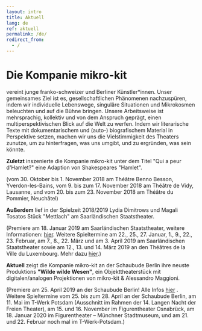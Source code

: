 ```yaml
---
layout: intro
title: Aktuell
lang: de
ref: aktuell
permalink: /de/
redirect_from:
  - /
---
```

# Die Kompanie mikro-kit
vereint junge franko-schweizer und Berliner Künstler*innen. Unser gemeinsames Ziel ist es, gesellschaftlichen Phänomenen nachzuspüren, indem wir individuelle Lebenswege, singuläre Situationen und Mikrokosmen beleuchten und auf die Bühne bringen. Unsere Arbeitsweise ist mehrsprachig, kollektiv und von dem Anspruch geprägt, einen multiperspektivischen Blick auf die Welt zu werfen. Indem wir literarische Texte mit dokumentarischem und (auto-) biografischem Material in Perspektive setzen, machen wir uns die Vielstimmigkeit des Theaters zunutze, um zu hinterfragen, was uns umgibt, und zu ergründen, was sein könnte.  

**Zuletzt** inszenierte die Kompanie mikro-kit unter dem Titel "Qui a peur d'Hamlet?" eine Adaption von Shakespeares "Hamlet".


(vom 30. Oktober bis 1. November 2018 am Théâtre Benno Besson, Yverdon-les-Bains, vom 9. bis zum 17. November 2018 am Théâtre de Vidy, Lausanne, und vom 20. bis zum 23. November 2018 am Théâtre du Pommier, Neuchâtel)

**Außerdem** lief in der Spielzeit 2018/2019 Lydia Dimitrows und Magali Tosatos Stück "Mettlach" am Saarländischen Staatstheater.


(Premiere am 18. Januar 2019 am Saarländischen Staatstheater, weitere Informationen: [hier](https://www.staatstheater.saarland/nc/stuecke/schauspiel/detail/mettlach/). Weitere Spieltermine am 22., 25., 27. Januar, 1., 9., 22., 23. Februar, am 7., 8., 22. März und am 3. April 2019 am Saarländischen Staatstheater sowie am 12., 13. und 14. März 2019 an den Théâtres de la Ville du Luxembourg. Mehr dazu [hier](http://www.theatres.lu/SAISON+2018_2019/Théatre_Théâtre+musical/_54+METTLACH-p-20003396.html).)

**Aktuell** zeigt die Kompanie mikro-kit an der Schaubude Berlin ihre neuste Produktions **"Wilde wilde Wesen"**, ein Objekttheaterstück mit digitalen/analogen Projektionen von mikro-kit & Alessandro Maggioni.


(Premiere am 25. April 2019 an der Schaubude Berlin! Alle Infos [hier](https://www.schaubude.berlin/spielplan/04/abendprogramm/wilde-wilde-wesen/) . Weitere Spieltermine vom 25. bis zum 28. April an der Schaubude Berlin, am 11. Mai im T-Werk Potsdam (Ausschnitt im Rahmen der 14. Langen Nacht der Freien Theater), am 15. und 16. November im Figurentheater Osnabrück, am 18. Januar 2020 im Figurentheater – Münchner Stadtmuseum, und am 21. und 22. Februar noch mal im T-Werk-Potsdam.)


